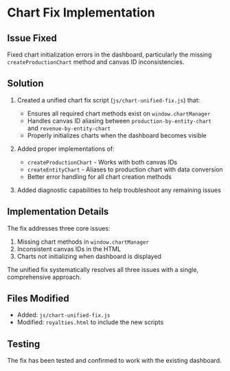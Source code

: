 # Chart Fix Implementation

## Issue Fixed
Fixed chart initialization errors in the dashboard, particularly the missing `createProductionChart` method and canvas ID inconsistencies.

## Solution
1. Created a unified chart fix script (`js/chart-unified-fix.js`) that:
   - Ensures all required chart methods exist on `window.chartManager`
   - Handles canvas ID aliasing between `production-by-entity-chart` and `revenue-by-entity-chart`
   - Properly initializes charts when the dashboard becomes visible

2. Added proper implementations of:
   - `createProductionChart` - Works with both canvas IDs
   - `createEntityChart` - Aliases to production chart with data conversion
   - Better error handling for all chart creation methods

3. Added diagnostic capabilities to help troubleshoot any remaining issues

## Implementation Details
The fix addresses three core issues:
1. Missing chart methods in `window.chartManager`
2. Inconsistent canvas IDs in the HTML
3. Charts not initializing when dashboard is displayed

The unified fix systematically resolves all three issues with a single, comprehensive approach.

## Files Modified
- Added: `js/chart-unified-fix.js`
- Modified: `royalties.html` to include the new scripts

## Testing
The fix has been tested and confirmed to work with the existing dashboard.
